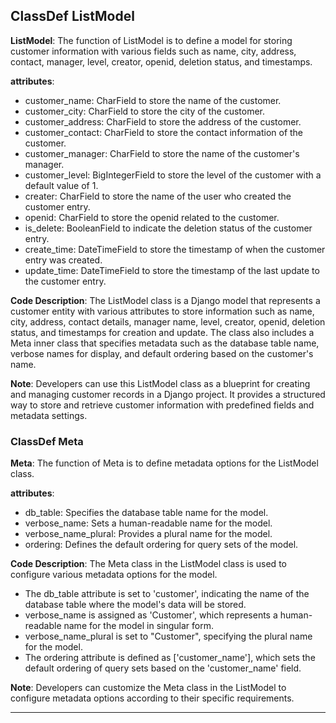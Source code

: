 ## ClassDef ListModel
**ListModel**: The function of ListModel is to define a model for storing customer information with various fields such as name, city, address, contact, manager, level, creator, openid, deletion status, and timestamps.

**attributes**: 
- customer_name: CharField to store the name of the customer.
- customer_city: CharField to store the city of the customer.
- customer_address: CharField to store the address of the customer.
- customer_contact: CharField to store the contact information of the customer.
- customer_manager: CharField to store the name of the customer's manager.
- customer_level: BigIntegerField to store the level of the customer with a default value of 1.
- creater: CharField to store the name of the user who created the customer entry.
- openid: CharField to store the openid related to the customer.
- is_delete: BooleanField to indicate the deletion status of the customer entry.
- create_time: DateTimeField to store the timestamp of when the customer entry was created.
- update_time: DateTimeField to store the timestamp of the last update to the customer entry.

**Code Description**: 
The ListModel class is a Django model that represents a customer entity with various attributes to store information such as name, city, address, contact details, manager name, level, creator, openid, deletion status, and timestamps for creation and update. The class also includes a Meta inner class that specifies metadata such as the database table name, verbose names for display, and default ordering based on the customer's name.

**Note**: 
Developers can use this ListModel class as a blueprint for creating and managing customer records in a Django project. It provides a structured way to store and retrieve customer information with predefined fields and metadata settings.
### ClassDef Meta
**Meta**: The function of Meta is to define metadata options for the ListModel class.

**attributes**:
- db_table: Specifies the database table name for the model.
- verbose_name: Sets a human-readable name for the model.
- verbose_name_plural: Provides a plural name for the model.
- ordering: Defines the default ordering for query sets of the model.

**Code Description**:
The Meta class in the ListModel class is used to configure various metadata options for the model. 
- The db_table attribute is set to 'customer', indicating the name of the database table where the model's data will be stored.
- verbose_name is assigned as 'Customer', which represents a human-readable name for the model in singular form.
- verbose_name_plural is set to "Customer", specifying the plural name for the model.
- The ordering attribute is defined as ['customer_name'], which sets the default ordering of query sets based on the 'customer_name' field.

**Note**:
Developers can customize the Meta class in the ListModel to configure metadata options according to their specific requirements.
***
